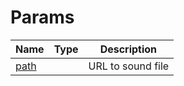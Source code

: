 # Params

<table><thead><tr><th>Name</th><th data-type="select">Type</th><th>Description</th></tr></thead><tbody><tr><td><a href="path">path</a></td><td></td><td>URL to sound file</td></tr></tbody></table>

